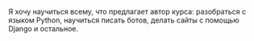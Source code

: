 Я хочу научиться всему, что предлагает автор курса: разобраться с языком Python, научиться писать ботов, делать сайты с помощью Django и остальное.